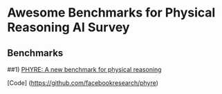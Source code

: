 # Awesome Benchmarks for Physical Reasoning AI Survey

## Benchmarks


##1) [PHYRE: A new benchmark for physical reasoning](https://arxiv.org/abs/1908.05656)

[Code] (https://github.com/facebookresearch/phyre)
